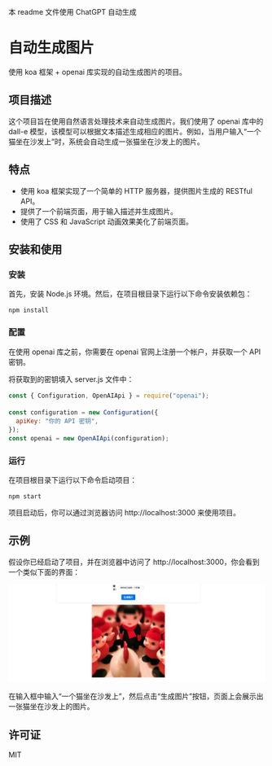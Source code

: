 本 readme 文件使用 ChatGPT 自动生成 


# 自动生成图片

使用 koa 框架 + openai 库实现的自动生成图片的项目。

## 项目描述

这个项目旨在使用自然语言处理技术来自动生成图片。我们使用了 openai 库中的 dall-e 模型，该模型可以根据文本描述生成相应的图片。例如，当用户输入“一个猫坐在沙发上”时，系统会自动生成一张猫坐在沙发上的图片。

## 特点

- 使用 koa 框架实现了一个简单的 HTTP 服务器，提供图片生成的 RESTful API。
- 提供了一个前端页面，用于输入描述并生成图片。
- 使用了 CSS 和 JavaScript 动画效果美化了前端页面。

## 安装和使用

### 安装

首先，安装 Node.js 环境。然后，在项目根目录下运行以下命令安装依赖包：

```
npm install

```


### 配置

在使用 openai 库之前，你需要在 openai 官网上注册一个帐户，并获取一个 API 密钥。

将获取到的密钥填入 server.js 文件中：

```js
const { Configuration, OpenAIApi } = require("openai");

const configuration = new Configuration({
  apiKey: "你的 API 密钥",
});
const openai = new OpenAIApi(configuration);
```


### 运行
在项目根目录下运行以下命令启动项目：

```
npm start
```


项目启动后，你可以通过浏览器访问 http://localhost:3000 来使用项目。


## 示例
假设你已经启动了项目，并在浏览器中访问了 http://localhost:3000，你会看到一个类似下面的界面：

![自动生成图片示例](./static/demo.jpg)

在输入框中输入“一个猫坐在沙发上”，然后点击“生成图片”按钮，页面上会展示出一张猫坐在沙发上的图片。


## 许可证
MIT 